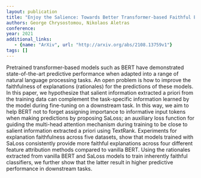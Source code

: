 ```yaml
---
layout: publication
title: "Enjoy the Salience: Towards Better Transformer-based Faithful Explanations with Word Salience"
authors: George Chrysostomou, Nikolaos Aletras
conference: 
year: 2021
additional_links: 
   - {name: "ArXiv", url: "http://arxiv.org/abs/2108.13759v1"}
tags: []
---
```

Pretrained transformer-based models such as BERT have demonstrated
state-of-the-art predictive performance when adapted into a range of natural
language processing tasks. An open problem is how to improve the faithfulness
of explanations (rationales) for the predictions of these models. In this
paper, we hypothesize that salient information extracted a priori from the
training data can complement the task-specific information learned by the model
during fine-tuning on a downstream task. In this way, we aim to help BERT not
to forget assigning importance to informative input tokens when making
predictions by proposing SaLoss; an auxiliary loss function for guiding the
multi-head attention mechanism during training to be close to salient
information extracted a priori using TextRank. Experiments for explanation
faithfulness across five datasets, show that models trained with SaLoss
consistently provide more faithful explanations across four different feature
attribution methods compared to vanilla BERT. Using the rationales extracted
from vanilla BERT and SaLoss models to train inherently faithful classifiers,
we further show that the latter result in higher predictive performance in
downstream tasks.